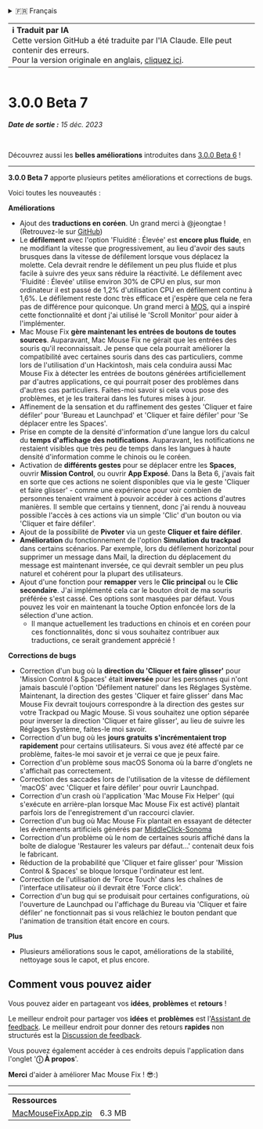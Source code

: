 <details>
<summary>🇫🇷 Français</summary>

[🇬🇧 English (GitHub)](https://github.com/noah-nuebling/mac-mouse-fix/releases/tag/3.0.0-Beta-7)\
[🇦🇩 Català](https://redirect.macmousefix.com/?target=mmf-release&tag=3.0.0-Beta-7&locale=ca)\
[🇩🇪 Deutsch](https://redirect.macmousefix.com/?target=mmf-release&tag=3.0.0-Beta-7&locale=de)\
[🇪🇸 Español](https://redirect.macmousefix.com/?target=mmf-release&tag=3.0.0-Beta-7&locale=es)\
**🇫🇷 Français**\
[🇮🇩 Indonesia](https://redirect.macmousefix.com/?target=mmf-release&tag=3.0.0-Beta-7&locale=id)\
[🇮🇹 Italiano](https://redirect.macmousefix.com/?target=mmf-release&tag=3.0.0-Beta-7&locale=it)\
[🇭🇺 Magyar](https://redirect.macmousefix.com/?target=mmf-release&tag=3.0.0-Beta-7&locale=hu)\
[🇳🇱 Nederlands](https://redirect.macmousefix.com/?target=mmf-release&tag=3.0.0-Beta-7&locale=nl)\
[🇵🇱 Polski](https://redirect.macmousefix.com/?target=mmf-release&tag=3.0.0-Beta-7&locale=pl)\
[🇧🇷 Português (Brasil)](https://redirect.macmousefix.com/?target=mmf-release&tag=3.0.0-Beta-7&locale=pt-BR)\
[🇵🇹 Português (Portugal)](https://redirect.macmousefix.com/?target=mmf-release&tag=3.0.0-Beta-7&locale=pt-PT)\
[🇷🇴 Română](https://redirect.macmousefix.com/?target=mmf-release&tag=3.0.0-Beta-7&locale=ro)\
[🇸🇪 Svenska](https://redirect.macmousefix.com/?target=mmf-release&tag=3.0.0-Beta-7&locale=sv)\
[🇻🇳 Tiếng Việt](https://redirect.macmousefix.com/?target=mmf-release&tag=3.0.0-Beta-7&locale=vi)\
[🇹🇷 Türkçe](https://redirect.macmousefix.com/?target=mmf-release&tag=3.0.0-Beta-7&locale=tr)\
[🇨🇿 Čeština](https://redirect.macmousefix.com/?target=mmf-release&tag=3.0.0-Beta-7&locale=cs)\
[🇬🇷 Ελληνικά](https://redirect.macmousefix.com/?target=mmf-release&tag=3.0.0-Beta-7&locale=el)\
[🇷🇺 Русский](https://redirect.macmousefix.com/?target=mmf-release&tag=3.0.0-Beta-7&locale=ru)\
[🇺🇦 Українська](https://redirect.macmousefix.com/?target=mmf-release&tag=3.0.0-Beta-7&locale=uk)\
[🇮🇱 עברית](https://redirect.macmousefix.com/?target=mmf-release&tag=3.0.0-Beta-7&locale=he)\
[🇸🇦 العربية](https://redirect.macmousefix.com/?target=mmf-release&tag=3.0.0-Beta-7&locale=ar)\
[🇮🇳 हिन्दी](https://redirect.macmousefix.com/?target=mmf-release&tag=3.0.0-Beta-7&locale=hi)\
[🇹🇭 ไทย](https://redirect.macmousefix.com/?target=mmf-release&tag=3.0.0-Beta-7&locale=th)\
[🇨🇳 中文 (简体)](https://redirect.macmousefix.com/?target=mmf-release&tag=3.0.0-Beta-7&locale=zh-Hans)\
[🇨🇳 中文 (繁體)](https://redirect.macmousefix.com/?target=mmf-release&tag=3.0.0-Beta-7&locale=zh-Hant)\
[🇭🇰 中文（香港)](https://redirect.macmousefix.com/?target=mmf-release&tag=3.0.0-Beta-7&locale=zh-HK)\
[🇯🇵 日本語](https://redirect.macmousefix.com/?target=mmf-release&tag=3.0.0-Beta-7&locale=ja)\
[🇰🇷 한국어](https://redirect.macmousefix.com/?target=mmf-release&tag=3.0.0-Beta-7&locale=ko)\
[Help translate Mac Mouse Fix to different languages!](https://github.com/noah-nuebling/mac-mouse-fix/discussions/731)
</details>
<table align=><td>
<b>ℹ️ Traduit par IA</b><br>
Cette version GitHub a été traduite par l'IA Claude. Elle peut contenir des erreurs.<br>
Pour la version originale en anglais, <a href="https://github.com/noah-nuebling/mac-mouse-fix/releases/tag/3.0.0-Beta-7">cliquez ici</a>.
</td></table>

<table></table>

# 3.0.0 Beta 7
***Date de sortie :** 15 déc. 2023*

<br>

Découvrez aussi les **belles améliorations** introduites dans [3.0.0 Beta 6](https://redirect.macmousefix.com/?target=mmf-release&tag=3.0.0-Beta-6&locale=fr) !


---

**3.0.0 Beta 7** apporte plusieurs petites améliorations et corrections de bugs.

Voici toutes les nouveautés :

**Améliorations**

- Ajout des **traductions en coréen**. Un grand merci à @jeongtae ! (Retrouvez-le sur [GitHub](https://github.com/jeongtae))
- Le **défilement** avec l'option 'Fluidité : Élevée' est **encore plus fluide**, en ne modifiant la vitesse que progressivement, au lieu d'avoir des sauts brusques dans la vitesse de défilement lorsque vous déplacez la molette. Cela devrait rendre le défilement un peu plus fluide et plus facile à suivre des yeux sans réduire la réactivité. Le défilement avec 'Fluidité : Élevée' utilise environ 30% de CPU en plus, sur mon ordinateur il est passé de 1,2% d'utilisation CPU en défilement continu à 1,6%. Le défilement reste donc très efficace et j'espère que cela ne fera pas de différence pour quiconque. Un grand merci à [MOS](https://mos.caldis.me/), qui a inspiré cette fonctionnalité et dont j'ai utilisé le 'Scroll Monitor' pour aider à l'implémenter.
- Mac Mouse Fix **gère maintenant les entrées de boutons de toutes sources**. Auparavant, Mac Mouse Fix ne gérait que les entrées des souris qu'il reconnaissait. Je pense que cela pourrait améliorer la compatibilité avec certaines souris dans des cas particuliers, comme lors de l'utilisation d'un Hackintosh, mais cela conduira aussi Mac Mouse Fix à détecter les entrées de boutons générées artificiellement par d'autres applications, ce qui pourrait poser des problèmes dans d'autres cas particuliers. Faites-moi savoir si cela vous pose des problèmes, et je les traiterai dans les futures mises à jour.
- Affinement de la sensation et du raffinement des gestes 'Cliquer et faire défiler' pour 'Bureau et Launchpad' et 'Cliquer et faire défiler' pour 'Se déplacer entre les Spaces'.
- Prise en compte de la densité d'information d'une langue lors du calcul du **temps d'affichage des notifications**. Auparavant, les notifications ne restaient visibles que très peu de temps dans les langues à haute densité d'information comme le chinois ou le coréen.
- Activation de **différents gestes** pour se déplacer entre les **Spaces**, ouvrir **Mission Control**, ou ouvrir **App Exposé**. Dans la Beta 6, j'avais fait en sorte que ces actions ne soient disponibles que via le geste 'Cliquer et faire glisser' - comme une expérience pour voir combien de personnes tenaient vraiment à pouvoir accéder à ces actions d'autres manières. Il semble que certains y tiennent, donc j'ai rendu à nouveau possible l'accès à ces actions via un simple 'Clic' d'un bouton ou via 'Cliquer et faire défiler'.
- Ajout de la possibilité de **Pivoter** via un geste **Cliquer et faire défiler**.
- **Amélioration** du fonctionnement de l'option **Simulation du trackpad** dans certains scénarios. Par exemple, lors du défilement horizontal pour supprimer un message dans Mail, la direction du déplacement du message est maintenant inversée, ce qui devrait sembler un peu plus naturel et cohérent pour la plupart des utilisateurs.
- Ajout d'une fonction pour **remapper** vers le **Clic principal** ou le **Clic secondaire**. J'ai implémenté cela car le bouton droit de ma souris préférée s'est cassé. Ces options sont masquées par défaut. Vous pouvez les voir en maintenant la touche Option enfoncée lors de la sélection d'une action.
  - Il manque actuellement les traductions en chinois et en coréen pour ces fonctionnalités, donc si vous souhaitez contribuer aux traductions, ce serait grandement apprécié !

**Corrections de bugs**

- Correction d'un bug où la **direction du 'Cliquer et faire glisser'** pour 'Mission Control & Spaces' était **inversée** pour les personnes qui n'ont jamais basculé l'option 'Défilement naturel' dans les Réglages Système. Maintenant, la direction des gestes 'Cliquer et faire glisser' dans Mac Mouse Fix devrait toujours correspondre à la direction des gestes sur votre Trackpad ou Magic Mouse. Si vous souhaitez une option séparée pour inverser la direction 'Cliquer et faire glisser', au lieu de suivre les Réglages Système, faites-le moi savoir.
- Correction d'un bug où les **jours gratuits** **s'incrémentaient trop rapidement** pour certains utilisateurs. Si vous avez été affecté par ce problème, faites-le moi savoir et je verrai ce que je peux faire.
- Correction d'un problème sous macOS Sonoma où la barre d'onglets ne s'affichait pas correctement.
- Correction des saccades lors de l'utilisation de la vitesse de défilement 'macOS' avec 'Cliquer et faire défiler' pour ouvrir Launchpad.
- Correction d'un crash où l'application 'Mac Mouse Fix Helper' (qui s'exécute en arrière-plan lorsque Mac Mouse Fix est activé) plantait parfois lors de l'enregistrement d'un raccourci clavier.
- Correction d'un bug où Mac Mouse Fix plantait en essayant de détecter les événements artificiels générés par [MiddleClick-Sonoma](https://github.com/artginzburg/MiddleClick-Sonoma)
- Correction d'un problème où le nom de certaines souris affiché dans la boîte de dialogue 'Restaurer les valeurs par défaut...' contenait deux fois le fabricant.
- Réduction de la probabilité que 'Cliquer et faire glisser' pour 'Mission Control & Spaces' se bloque lorsque l'ordinateur est lent.
- Correction de l'utilisation de 'Force Touch' dans les chaînes de l'interface utilisateur où il devrait être 'Force click'.
- Correction d'un bug qui se produisait pour certaines configurations, où l'ouverture de Launchpad ou l'affichage du Bureau via 'Cliquer et faire défiler' ne fonctionnait pas si vous relâchiez le bouton pendant que l'animation de transition était encore en cours.


**Plus**

- Plusieurs améliorations sous le capot, améliorations de la stabilité, nettoyage sous le capot, et plus encore.

## Comment vous pouvez aider

Vous pouvez aider en partageant vos **idées**, **problèmes** et **retours** !

Le meilleur endroit pour partager vos **idées** et **problèmes** est l'[Assistant de feedback](https://noah-nuebling.github.io/mac-mouse-fix-feedback-assistant/?type=bug-report).
Le meilleur endroit pour donner des retours **rapides** non structurés est la [Discussion de feedback](https://github.com/noah-nuebling/mac-mouse-fix/discussions/366).

Vous pouvez également accéder à ces endroits depuis l'application dans l'onglet '**ⓘ À propos**'.

**Merci** d'aider à améliorer Mac Mouse Fix ! 😎:)

---

<table align="start">
<tr>
    <td colspan=2>
        <b>Ressources</b>
    </td>
</tr>
<tr>
    <td><a href="https://github.com/noah-nuebling/mac-mouse-fix/releases/download/3.0.0-Beta-7/MacMouseFixApp.zip">MacMouseFixApp.zip</a></td>
    <td>6.3 MB</td>
</tr>
</table>